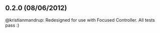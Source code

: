 ## 0.2.0 (08/06/2012)

@kristianmandrup: Redesigned for use with Focused Controller. All tests pass :) 